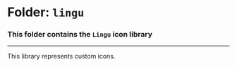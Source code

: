# Folder: `lingu`

### This folder contains the `Lingu` icon library

---

This library represents custom icons.
